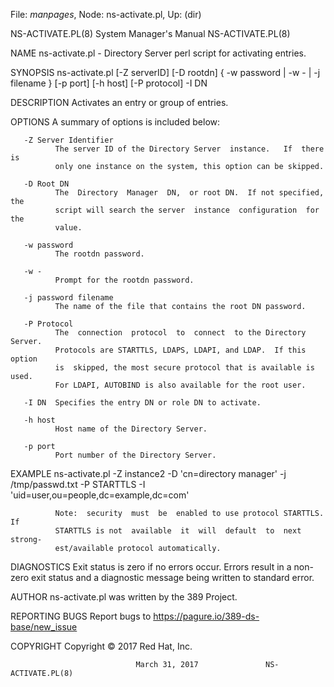 File: *manpages*,  Node: ns-activate.pl,  Up: (dir)

NS-ACTIVATE.PL(8)           System Manager's Manual          NS-ACTIVATE.PL(8)



NAME
       ns-activate.pl - Directory Server perl script for activating entries.

SYNOPSIS
       ns-activate.pl  [-Z  serverID]  [-D  rootdn]  { -w password | -w - | -j
       filename } [-p port] [-h host] [-P protocol] -I DN

DESCRIPTION
       Activates an entry or group of entries.

OPTIONS
       A summary of options is included below:

       -Z Server Identifier
              The server ID of the Directory Server  instance.   If  there  is
              only one instance on the system, this option can be skipped.

       -D Root DN
              The  Directory  Manager  DN,  or root DN.  If not specified, the
              script will search the server  instance  configuration  for  the
              value.

       -w password
              The rootdn password.

       -w -
              Prompt for the rootdn password.

       -j password filename
              The name of the file that contains the root DN password.

       -P Protocol
              The  connection  protocol  to  connect  to the Directory Server.
              Protocols are STARTTLS, LDAPS, LDAPI, and LDAP.  If this  option
              is  skipped, the most secure protocol that is available is used.
              For LDAPI, AUTOBIND is also available for the root user.

       -I DN  Specifies the entry DN or role DN to activate.

       -h host
              Host name of the Directory Server.

       -p port
              Port number of the Directory Server.

EXAMPLE
       ns-activate.pl   -Z   instance2   -D    'cn=directory    manager'    -j
       /tmp/passwd.txt -P STARTTLS -I 'uid=user,ou=people,dc=example,dc=com'

              Note:  security  must  be  enabled to use protocol STARTTLS.  If
              STARTTLS is not  available  it  will  default  to  next  strong‐
              est/available protocol automatically.


DIAGNOSTICS
       Exit  status  is  zero if no errors occur.  Errors result in a non-zero
       exit status and a diagnostic message being written to standard error.

AUTHOR
       ns-activate.pl was written by the 389 Project.

REPORTING BUGS
       Report bugs to https://pagure.io/389-ds-base/new_issue

COPYRIGHT
       Copyright © 2017 Red Hat, Inc.



                                March 31, 2017               NS-ACTIVATE.PL(8)
